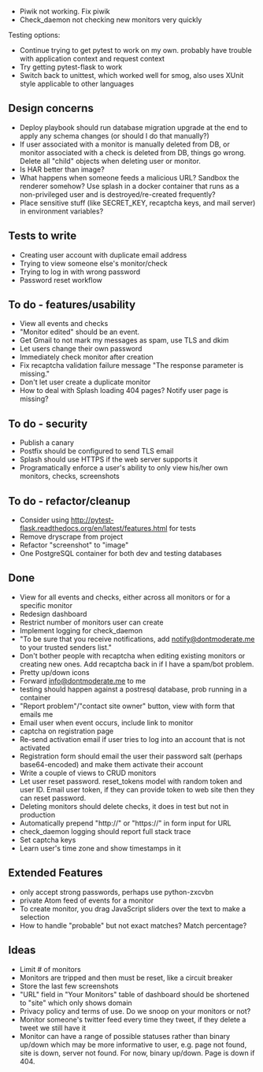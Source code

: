 - Piwik not working. Fix piwik
- Check_daemon not checking new monitors very quickly

Testing options:
- Continue trying to get pytest to work on my own. probably have trouble with application context and request context
- Try getting pytest-flask to work
- Switch back to unittest, which worked well for smog, also uses XUnit style applicable to other languages

## Design concerns
- Deploy playbook should run database migration upgrade at the end to apply any schema changes (or should I do that manually?)
- If user associated with a monitor is manually deleted from DB, or monitor associated with a check is deleted from DB, things go wrong. Delete all "child" objects when deleting user or monitor.
- Is HAR better than image?
- What happens when someone feeds a malicious URL? Sandbox the renderer somehow? Use splash in a docker container that runs as a non-privileged user and is destroyed/re-created frequently?
- Place sensitive stuff (like SECRET_KEY, recaptcha keys, and mail server) in environment variables?

## Tests to write
- Creating user account with duplicate email address
- Trying to view someone else's monitor/check
- Trying to log in with wrong password
- Password reset workflow

## To do - features/usability
- View all events and checks
- "Monitor edited" should be an event.
- Get Gmail to not mark my messages as spam, use TLS and dkim
- Let users change their own password
- Immediately check monitor after creation
- Fix recaptcha validation failure message "The response parameter is missing."
- Don't let user create a duplicate monitor
- How to deal with Splash loading 404 pages? Notify user page is missing?

## To do - security
- Publish a canary
- Postfix should be configured to send TLS email
- Splash should use HTTPS if the web server supports it
- Programatically enforce a user's ability to only view his/her own monitors, checks, screenshots

## To do - refactor/cleanup
- Consider using http://pytest-flask.readthedocs.org/en/latest/features.html for tests
- Remove dryscrape from project
- Refactor "screenshot" to "image"
- One PostgreSQL container for both dev and testing databases

## Done
- View for all events and checks, either across all monitors or for a specific monitor
- Redesign dashboard
- Restrict number of monitors user can create
- Implement logging for check_daemon
- "To be sure that you receive notifications, add notify@dontmoderate.me to your trusted senders list."
- Don't bother people with recaptcha when editing existing monitors or creating new ones. Add recaptcha back in if I have a spam/bot problem.
- Pretty up/down icons
- Forward info@dontmoderate.me to me
- testing should happen against a postresql database, prob running in a container
- "Report problem"/"contact site owner" button, view with form that emails me
- Email user when event occurs, include link to monitor
- captcha on registration page
- Re-send activation email if user tries to log into an account that is not activated
- Registration form should email the user their password salt (perhaps base64-encoded) and make them activate their account
- Write a couple of views to CRUD monitors
- Let user reset password. reset_tokens model with random token and user ID. Email user token, if they can provide token to web site then they can reset password.
- Deleting monitors should delete checks, it does in test but not in production
- Automatically prepend "http://" or "https://" in form input for URL
- check_daemon logging should report full stack trace
- Set captcha keys
- Learn user's time zone and show timestamps in it

## Extended Features
- only accept strong passwords, perhaps use python-zxcvbn
- private Atom feed of events for a monitor
- To create monitor, you drag JavaScript sliders over the text to make a selection
- How to handle "probable" but not exact matches? Match percentage?

## Ideas
- Limit # of monitors
- Monitors are tripped and then must be reset, like a circuit breaker
- Store the last few screenshots
- "URL" field in "Your Monitors" table of dashboard should be shortened to "site" which only shows domain
- Privacy policy and terms of use. Do we snoop on your monitors or not?
- Monitor someone's twitter feed every time they tweet, if they delete a tweet we still have it
- Monitor can have a range of possible statuses rather than binary up/down which may be more informative to user, e.g. page not found, site is down, server not found. For now, binary up/down. Page is down if 404.